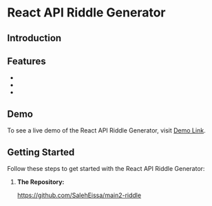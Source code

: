 # React API Riddle Generator

## Introduction


## Features

- 
- 
- 

## Demo

To see a live demo of the React API Riddle Generator, visit [Demo Link](#).

## Getting Started

Follow these steps to get started with the React API Riddle Generator:

1. **The Repository:**

    https://github.com/SalehEissa/main2-riddle